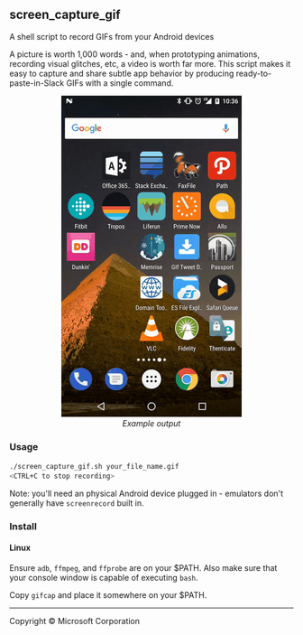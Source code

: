 ## screen_capture_gif

A shell script to record GIFs from your Android devices

A picture is worth 1,000 words - and, when prototyping animations, recording visual glitches, etc, a video is
worth far more.  This script makes it easy to capture and share subtle app behavior by producing ready-to-paste-in-Slack
GIFs with a single command.

<div align="center">
  <img src="example.gif" alt="An animated GIF showing an Android app opening" />
  <br />
  <em>Example output</em>
</div>

### Usage

```bash
./screen_capture_gif.sh your_file_name.gif
<CTRL+C to stop recording>
```

Note: you'll need an physical Android device plugged in - emulators don't generally have `screenrecord` built in.

### Install

#### Linux

Ensure `adb`, `ffmpeg`, and `ffprobe` are on your $PATH.  Also make sure that your console window is
capable of executing `bash`.

Copy `gifcap` and place it somewhere on your $PATH.

-------

Copyright © Microsoft Corporation
